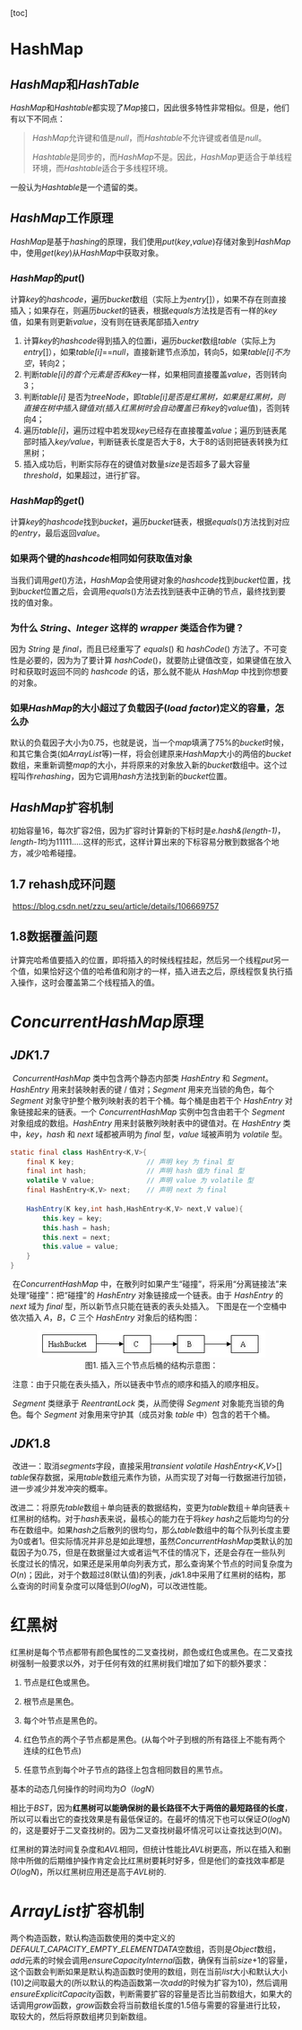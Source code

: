 [toc]

# HashMap

## *HashMap*和*HashTable*

*HashMap*和*Hashtable*都实现了*Map*接口，因此很多特性非常相似。但是，他们有以下不同点：

> *HashMap*允许键和值是*null*，而*Hashtable*不允许键或者值是*null*。
>
> *Hashtable*是同步的，而*HashMap*不是。因此，*HashMap*更适合于单线程环境，而*Hashtable*适合于多线程环境。

一般认为*Hashtable*是一个遗留的类。

## *HashMap*工作原理

​	*HashMap*是基于*hashing*的原理，我们使用*put*(*key*,*value*)存储对象到*HashMap*中，使用*get*(*key*)从*HashMap*中获取对象。

### *HashMap*的*put*()

​	计算*key*的*hashcode*，遍历*bucket*数组（实际上为*entry*[]），如果不存在则直接插入；如果存在，则遍历*bucket*的链表，根据*equals*方法找是否有一样的*key*值，如果有则更新*value*，没有则在链表尾部插入*entry*

1. 计算*key*的*hashcode*得到插入的位置i，遍历*bucket*数组*table*（实际上为*entry*[]），如果*table[i]*==*null*，直接新建节点添加，转向5，如果*table[i]不为空*，转向2；
2. 判断*table[i]*的首个元素是否和*key*一样，如果相同直接覆盖*value*，否则转向3；
3. 判断*table[i]* 是否为*treeNode*，即*table[i]*是否是红黑树，如果是红黑树，则直接在树中插入键值对(插入红黑树时会自动覆盖已有*key*的*value*值)，否则转向4；
4. 遍历*table[i]*，遍历过程中若发现*key*已经存在直接覆盖*value*；遍历到链表尾部时插入*key/value*，判断链表长度是否大于8，大于8的话则把链表转换为红黑树；
5. 插入成功后，判断实际存在的键值对数量*size*是否超多了最大容量*threshold*，如果超过，进行扩容。

 ### *HashMap*的*get*()

计算*key*的*hashcode*找到*bucket*，遍历*bucket*链表，根据*equals*()方法找到对应的*entry*，最后返回*value*。

### 如果两个键的*hashcode*相同如何获取值对象

当我们调用*get*()方法，*HashMap*会使用键对象的*hashcode*找到*bucket*位置，找到*bucket*位置之后，会调用*equals*()方法去找到链表中正确的节点，最终找到要找的值对象。

### 为什么 *String*、*Integer* 这样的 *wrapper* 类适合作为键？

因为 *String* 是 *final*，而且已经重写了 *equals*() 和 *hashCode*() 方法了。不可变性是必要的，因为为了要计算 *hashCode*()，就要防止键值改变，如果键值在放入时和获取时返回不同的 *hashcode* 的话，那么就不能从 *HashMap* 中找到你想要的对象。

### 如果*HashMap*的大小超过了负载因子(*load* *factor*)定义的容量，怎么办

默认的负载因子大小为0.75，也就是说，当一个*map*填满了75%的*bucket*时候，和其它集合类(如*ArrayList*等)一样，将会创建原来*HashMap*大小的两倍的*bucket*数组，来重新调整*map*的大小，并将原来的对象放入新的*bucket*数组中。这个过程叫作*rehashing*，因为它调用*hash*方法找到新的*bucket*位置。

 ## *HashMap*扩容机制

初始容量16，每次扩容2倍，因为扩容时计算新的下标时是*e.hash&(length-1)*，*length-1*均为11111…..这样的形式，这样计算出来的下标容易分散到数据各个地方，减少哈希碰撞。 

## 1.7 rehash成环问题

​	https://blog.csdn.net/zzu_seu/article/details/106669757

## 1.8数据覆盖问题

​	计算完哈希值要插入的位置，即将插入的时候线程挂起，然后另一个线程*put*另一个值，如果恰好这个值的哈希值和刚才的一样，插入进去之后，原线程恢复执行插入操作，这时会覆盖第二个线程插入的值。

# *ConcurrentHashMap*原理

## *JDK*1.7

​	*ConcurrentHashMap* 类中包含两个静态内部类 *HashEntry* 和 *Segment*。*HashEntry* 用来封装映射表的键 / 值对；*Segment* 用来充当锁的角色，每个 *Segment* 对象守护整个散列映射表的若干个桶。每个桶是由若干个 *HashEntry* 对象链接起来的链表。一个 *ConcurrentHashMap* 实例中包含由若干个 *Segment* 对象组成的数组。*HashEntry* 用来封装散列映射表中的键值对。在 *HashEntry* 类中，*key*，*hash* 和 *next* 域都被声明为 *final* 型，*value* 域被声明为 *volatile* 型。

```java
static final class HashEntry<K,V>{
    final K key;				  // 声明 key 为 final 型
    final int hash;				  // 声明 hash 值为 final 型
    volatile V value;			  // 声明 value 为 volatile 型
    final HashEntry<K,V> next;    // 声明 next 为 final 
    
    HashEntry(K key,int hash,HashEntry<K,V> next,V value){
        this.key = key;
        this.hash = hash;
        this.next = next;
        this.value = value;
    }
}
```

​	在*ConcurrentHashMap* 中，在散列时如果产生“碰撞”，将采用“分离链接法”来处理“碰撞”：把“碰撞”的 *HashEntry* 对象链接成一个链表。由于 *HashEntry* 的 *next* 域为 *final* 型，所以新节点只能在链表的表头处插入。 下图是在一个空桶中依次插入 *A*，*B*，*C* 三个 *HashEntry* 对象后的结构图：

<div align = "center"><img src=".\picture\插入三个节点后桶的结构示意图.png">
    <div>
    	图1. 插入三个节点后桶的结构示意图：
    </div>
</div>

​	注意：由于只能在表头插入，所以链表中节点的顺序和插入的顺序相反。

​	*Segment* 类继承于 *ReentrantLock* 类，从而使得 *Segment* 对象能充当锁的角色。每个 *Segment* 对象用来守护其（成员对象 *table* 中）包含的若干个桶。

 ## *JDK*1.8

​	改进一：取消*segments*字段，直接采用*transient* *volatile* *HashEntry*<*K*,*V*>[] *table*保存数据，采用*table*数组元素作为锁，从而实现了对每一行数据进行加锁，进一步减少并发冲突的概率。

​	改进二：将原先*table*数组＋单向链表的数据结构，变更为*table*数组＋单向链表＋红黑树的结构。对于*hash*表来说，最核心的能力在于将*key* *hash*之后能均匀的分布在数组中。如果*hash*之后散列的很均匀，那么*table*数组中的每个队列长度主要为0或者1。但实际情况并非总是如此理想，虽然*ConcurrentHashMap*类默认的加载因子为0.75，但是在数据量过大或者运气不佳的情况下，还是会存在一些队列长度过长的情况，如果还是采用单向列表方式，那么查询某个节点的时间复杂度为*O*(*n*)；因此，对于个数超过8(默认值)的列表，*jdk*1.8中采用了红黑树的结构，那么查询的时间复杂度可以降低到*O*(*logN*)，可以改进性能。

# 红黑树

​	红黑树是每个节点都带有颜色属性的二叉查找树，颜色或红色或黑色。在二叉查找树强制一般要求以外，对于任何有效的红黑树我们增加了如下的额外要求：

1. 节点是红色或黑色。

2. 根节点是黑色。

3. 每个叶节点是黑色的。

4. 红色节点的两个子节点都是黑色。(从每个叶子到根的所有路径上不能有两个连续的红色节点)

5. 任意节点到每个叶子节点的路径上包含相同数目的黑节点。

基本的动态几何操作的时间均为*O*（*logN*）

​	相比于*BST*，因为**红黑树可以能确保树的最长路径不大于两倍的最短路径的长度**，所以可以看出它的查找效果是有最低保证的。在最坏的情况下也可以保证*O*(*logN*)的，这是要好于二叉查找树的。因为二叉查找树最坏情况可以让查找达到*O*(*N*)。

​	红黑树的算法时间复杂度和*AVL*相同，但统计性能比*AVL*树更高，所以在插入和删除中所做的后期维护操作肯定会比红黑树要耗时好多，但是他们的查找效率都是*O*(*logN*)，所以红黑树应用还是高于*AVL*树的. 

 # *ArrayList*扩容机制

​	两个构造函数，默认构造函数使用的类中定义的*DEFAULT_CAPACITY_EMPTY*_*ELEMENTDATA*空数组，否则是*Object*数组，*add*元素的时候会调用*ensureCapacityInternal*函数，确保有当前*size*+1的容量，这个函数会判断如果是默认构造函数时使用的数组，则在当前*list*大小和默认大小(10)之间取最大的(所以默认的构造函数第一次*add*的时候为扩容为10)，然后调用*ensureExplicitCapacity*函数，判断需要扩容的容量是否比当前数组大，如果大的话调用*grow*函数，*grow*函数会将当前数组长度的1.5倍与需要的容量进行比较，取较大的，然后将原数组拷贝到新数组。



